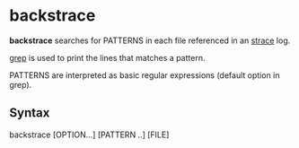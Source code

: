 # backstrace
**backstrace** searches for PATTERNS in each file referenced in an [strace](https://man7.org/linux/man-pages/man1/strace.1.html) log.

[grep](https://man7.org/linux/man-pages/man1/grep.1.html) is used to print the lines that matches a pattern.

PATTERNS are interpreted as basic regular expressions (default option in grep).
## Syntax
backstrace [OPTION...] [PATTERN ..] [FILE]
